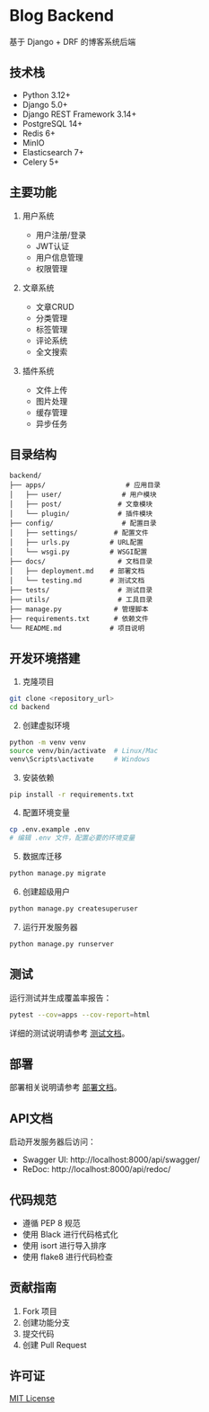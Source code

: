 # Blog Backend

基于 Django + DRF 的博客系统后端

## 技术栈

- Python 3.12+
- Django 5.0+
- Django REST Framework 3.14+
- PostgreSQL 14+
- Redis 6+
- MinIO
- Elasticsearch 7+
- Celery 5+

## 主要功能

1. 用户系统
   - 用户注册/登录
   - JWT认证
   - 用户信息管理
   - 权限管理

2. 文章系统
   - 文章CRUD
   - 分类管理
   - 标签管理
   - 评论系统
   - 全文搜索

3. 插件系统
   - 文件上传
   - 图片处理
   - 缓存管理
   - 异步任务

## 目录结构

```
backend/
├── apps/                    # 应用目录
│   ├── user/               # 用户模块
│   ├── post/              # 文章模块
│   └── plugin/            # 插件模块
├── config/                 # 配置目录
│   ├── settings/         # 配置文件
│   ├── urls.py          # URL配置
│   └── wsgi.py          # WSGI配置
├── docs/                  # 文档目录
│   ├── deployment.md    # 部署文档
│   └── testing.md       # 测试文档
├── tests/                 # 测试目录
├── utils/                 # 工具目录
├── manage.py             # 管理脚本
├── requirements.txt      # 依赖文件
└── README.md            # 项目说明
```

## 开发环境搭建

1. 克隆项目
```bash
git clone <repository_url>
cd backend
```

2. 创建虚拟环境
```bash
python -m venv venv
source venv/bin/activate  # Linux/Mac
venv\Scripts\activate     # Windows
```

3. 安装依赖
```bash
pip install -r requirements.txt
```

4. 配置环境变量
```bash
cp .env.example .env
# 编辑 .env 文件，配置必要的环境变量
```

5. 数据库迁移
```bash
python manage.py migrate
```

6. 创建超级用户
```bash
python manage.py createsuperuser
```

7. 运行开发服务器
```bash
python manage.py runserver
```

## 测试

运行测试并生成覆盖率报告：

```bash
pytest --cov=apps --cov-report=html
```

详细的测试说明请参考 [测试文档](docs/testing.md)。

## 部署

部署相关说明请参考 [部署文档](docs/deployment.md)。

## API文档

启动开发服务器后访问：
- Swagger UI: http://localhost:8000/api/swagger/
- ReDoc: http://localhost:8000/api/redoc/

## 代码规范

- 遵循 PEP 8 规范
- 使用 Black 进行代码格式化
- 使用 isort 进行导入排序
- 使用 flake8 进行代码检查

## 贡献指南

1. Fork 项目
2. 创建功能分支
3. 提交代码
4. 创建 Pull Request

## 许可证

[MIT License](LICENSE)
